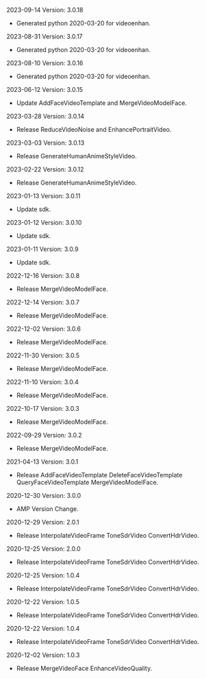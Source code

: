 2023-09-14 Version: 3.0.18
- Generated python 2020-03-20 for videoenhan.

2023-08-31 Version: 3.0.17
- Generated python 2020-03-20 for videoenhan.

2023-08-10 Version: 3.0.16
- Generated python 2020-03-20 for videoenhan.

2023-06-12 Version: 3.0.15
- Update AddFaceVideoTemplate and MergeVideoModelFace.

2023-03-28 Version: 3.0.14
- Release ReduceVideoNoise and EnhancePortraitVideo. 

2023-03-03 Version: 3.0.13
- Release GenerateHumanAnimeStyleVideo.

2023-02-22 Version: 3.0.12
- Release GenerateHumanAnimeStyleVideo.

2023-01-13 Version: 3.0.11
- Update sdk.

2023-01-12 Version: 3.0.10
- Update sdk.

2023-01-11 Version: 3.0.9
- Update sdk.

2022-12-16 Version: 3.0.8
- Release MergeVideoModelFace.

2022-12-14 Version: 3.0.7
- Release MergeVideoModelFace.

2022-12-02 Version: 3.0.6
- Release MergeVideoModelFace.

2022-11-30 Version: 3.0.5
- Release MergeVideoModelFace.

2022-11-10 Version: 3.0.4
- Release MergeVideoModelFace.

2022-10-17 Version: 3.0.3
- Release MergeVideoModelFace.

2022-09-29 Version: 3.0.2
- Release MergeVideoModelFace.

2021-04-13 Version: 3.0.1
- Release AddFaceVideoTemplate DeleteFaceVideoTemplate QueryFaceVideoTemplate MergeVideoModelFace.

2020-12-30 Version: 3.0.0
- AMP Version Change.

2020-12-29 Version: 2.0.1
- Release InterpolateVideoFrame ToneSdrVideo ConvertHdrVideo.

2020-12-25 Version: 2.0.0
- Release InterpolateVideoFrame ToneSdrVideo ConvertHdrVideo.

2020-12-25 Version: 1.0.4
- Release InterpolateVideoFrame ToneSdrVideo ConvertHdrVideo.

2020-12-22 Version: 1.0.5
- Release InterpolateVideoFrame ToneSdrVideo ConvertHdrVideo.

2020-12-22 Version: 1.0.4
- Release InterpolateVideoFrame ToneSdrVideo ConvertHdrVideo.

2020-12-02 Version: 1.0.3
- Release MergeVideoFace EnhanceVideoQuality.

